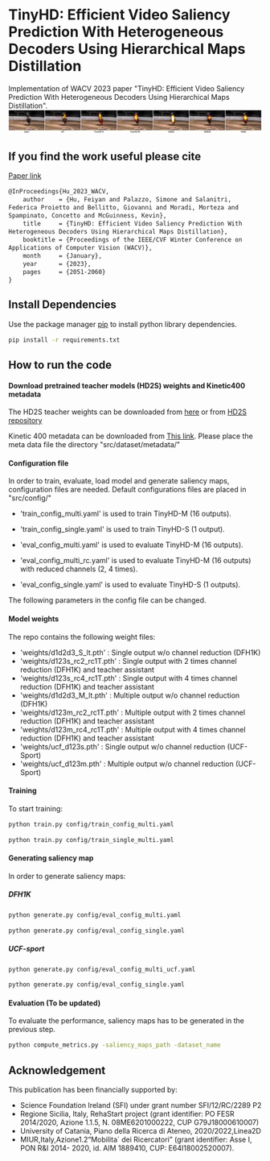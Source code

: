 # TinyHD: Efficient Video Saliency Prediction With Heterogeneous Decoders Using Hierarchical Maps Distillation
Implementation of WACV 2023 paper "TinyHD: Efficient Video Saliency Prediction With Heterogeneous Decoders Using Hierarchical Maps Distillation".
![](example1.gif)
## If you find the work useful please cite
[Paper link](https://openaccess.thecvf.com/content/WACV2023/papers/Hu_TinyHD_Efficient_Video_Saliency_Prediction_With_Heterogeneous_Decoders_Using_Hierarchical_WACV_2023_paper.pdf)

````
@InProceedings{Hu_2023_WACV,
    author    = {Hu, Feiyan and Palazzo, Simone and Salanitri, Federica Proietto and Bellitto, Giovanni and Moradi, Morteza and Spampinato, Concetto and McGuinness, Kevin},
    title     = {TinyHD: Efficient Video Saliency Prediction With Heterogeneous Decoders Using Hierarchical Maps Distillation},
    booktitle = {Proceedings of the IEEE/CVF Winter Conference on Applications of Computer Vision (WACV)},
    month     = {January},
    year      = {2023},
    pages     = {2051-2060}
}
````

## Install Dependencies

Use the package manager [pip](https://pip.pypa.io/en/stable/) to install python library dependencies.
```bash
pip install -r requirements.txt
```

## How to run the code
#### Download pretrained teacher models (HD2S) weights and Kinetic400 metadata
The HD2S teacher weights can be downloaded from [here](https://studentiunict-my.sharepoint.com/:u:/g/personal/uni307680_studium_unict_it/EVyDIERfwcdOnAF84v1b1VQBlDNxxhOdI-nAIafqwVV7Lg?download=1) or from [HD2S repository](https://github.com/perceivelab/hd2s)

Kinetic 400 metadata can be downloaded from [This link](https://drive.google.com/file/d/17B0KnCumwsJzWh7GcSVCRe_J5kUYi9tH/view?usp=share_link). Please place the meta data file the directory "src/dataset/metadata/"

#### Configuration file
In order to train, evaluate, load model and generate saliency maps, configuration files are needed. Default configurations files are placed in "src/config/"
+ 'train_config_multi.yaml' is used to train TinyHD-M (16 outputs).
+ 'train_config_single.yaml' is used to train TinyHD-S (1 output).

+ 'eval_config_multi.yaml' is used to evaluate TinyHD-M (16 outputs).
+ 'eval_config_multi_rc.yaml' is used to evaluate TinyHD-M (16 outputs) with reduced channels (2, 4 times).
+ 'eval_config_single.yaml' is used to evaluate TinyHD-S (1 outputs).

The following parameters in the config file can be changed.

#### Model weights
The repo contains the following weight files:
+ 'weights/d1d2d3_S_lt.pth' : Single output w/o channel reduction (DFH1K)
+ 'weights/d123s_rc2_rc1T.pth' : Single output with 2 times channel reduction (DFH1K) and teacher assistant
+ 'weights/d123s_rc4_rc1T.pth' : Single output with 4 times channel reduction (DFH1K) and teacher assistant
+ 'weights/d1d2d3_M_lt.pth' : Multiple output w/o channel reduction (DFH1K)
+ 'weights/d123m_rc2_rc1T.pth' : Multiple output with 2 times channel reduction (DFH1K) and teacher assistant
+ 'weights/d123m_rc4_rc1T.pth' : Multiple output with 4 times channel reduction (DFH1K) and teacher assistant
+ 'weights/ucf_d123s.pth' : Single output w/o channel reduction (UCF-Sport)
+ 'weights/ucf_d123m.pth' : Multiple output w/o channel reduction (UCF-Sport)

#### Training
To start training:
```bash
python train.py config/train_config_multi.yaml
```

```bash
python train.py config/train_single_multi.yaml
```

#### Generating saliency map
In order to generate saliency maps:
##### DFH1K
```bash
python generate.py config/eval_config_multi.yaml
```

```bash
python generate.py config/eval_config_single.yaml
```
##### UCF-sport
```bash
python generate.py config/eval_config_multi_ucf.yaml
```

```bash
python generate.py config/eval_config_single.yaml
```

#### Evaluation (To be updated)
To evaluate the performance, saliency maps has to be generated in the previous step.
```bash
python compute_metrics.py -saliency_maps_path -dataset_name
```

## Acknowledgement
This publication has been financially supported by:
+ Science Foundation Ireland (SFI) under grant number SFI/12/RC/2289 P2
+ Regione Sicilia, Italy, RehaStart project (grant identifier: PO FESR 2014/2020, Azione 1.1.5, N. 08ME6201000222, CUP G79J18000610007)
+ University of Catania, Piano della Ricerca di Ateneo, 2020/2022,Linea2D
+ MIUR,Italy,Azione1.2“Mobilita` dei Ricercatori” (grant identifier: Asse I, PON R&I 2014- 2020, id. AIM 1889410, CUP: E64I18002520007).